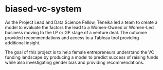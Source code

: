 # biased-vc-system

As the Project Lead and Data Science Fellow, Teneika led a team to create a model to evaluate the factors the lead to a Women-Owned or Women-Led business moving to the LP or GP stage of a venture deal. The outcome provided recommendations and access to a Tableau tool providing additional insight.

The goal of this project is to help female entrepreneurs understand the VC funding landscape by producing a model to predict success of raising funds while also investigating gender bias and providing recommendations.